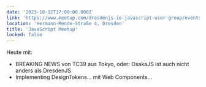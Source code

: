 ```yaml
---
date: '2023-10-12T17:00:00.000Z'
link: 'https://www.meetup.com/dresdenjs-io-javascript-user-group/events/wwdfrqyfcnbqb/'
location: 'Hermann-Mende-Straße 4, Dresden'
title: 'JavaScript Meetup'
locked: false
---
```

Heute mit:  
* BREAKING NEWS von TC39 aus Tokyo, oder: OsakaJS ist auch nicht anders als DresdenJS  
* Implementing DesignTokens... mit Web Components...
